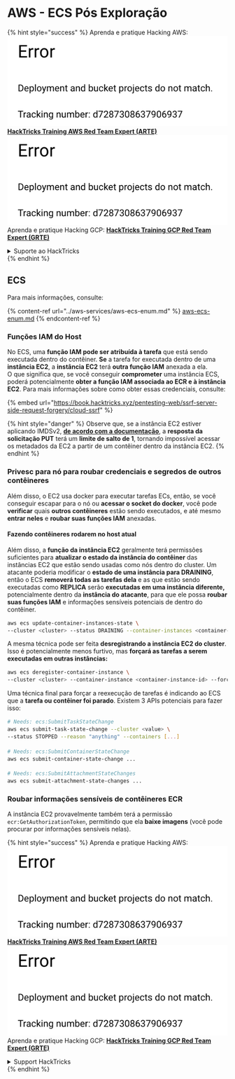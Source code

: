 # AWS - ECS Pós Exploração

{% hint style="success" %}
Aprenda e pratique Hacking AWS:<img src="../../../.gitbook/assets/image (1) (1).png" alt="" data-size="line">[**HackTricks Training AWS Red Team Expert (ARTE)**](https://training.hacktricks.xyz/courses/arte)<img src="../../../.gitbook/assets/image (1) (1).png" alt="" data-size="line">\
Aprenda e pratique Hacking GCP: <img src="../../../.gitbook/assets/image (2).png" alt="" data-size="line">[**HackTricks Training GCP Red Team Expert (GRTE)**<img src="../../../.gitbook/assets/image (2).png" alt="" data-size="line">](https://training.hacktricks.xyz/courses/grte)

<details>

<summary>Suporte ao HackTricks</summary>

* Confira os [**planos de assinatura**](https://github.com/sponsors/carlospolop)!
* **Junte-se ao** 💬 [**grupo do Discord**](https://discord.gg/hRep4RUj7f) ou ao [**grupo do telegram**](https://t.me/peass) ou **siga**-nos no **Twitter** 🐦 [**@hacktricks\_live**](https://twitter.com/hacktricks\_live)**.**
* **Compartilhe truques de hacking enviando PRs para o** [**HackTricks**](https://github.com/carlospolop/hacktricks) e [**HackTricks Cloud**](https://github.com/carlospolop/hacktricks-cloud) repositórios do github.

</details>
{% endhint %}

## ECS

Para mais informações, consulte:

{% content-ref url="../aws-services/aws-ecs-enum.md" %}
[aws-ecs-enum.md](../aws-services/aws-ecs-enum.md)
{% endcontent-ref %}

### Funções IAM do Host

No ECS, uma **função IAM pode ser atribuída à tarefa** que está sendo executada dentro do contêiner. **Se** a tarefa for executada dentro de uma **instância EC2**, a **instância EC2** terá **outra função IAM** anexada a ela.\
O que significa que, se você conseguir **comprometer** uma instância ECS, poderá potencialmente **obter a função IAM associada ao ECR e à instância EC2**. Para mais informações sobre como obter essas credenciais, consulte:

{% embed url="https://book.hacktricks.xyz/pentesting-web/ssrf-server-side-request-forgery/cloud-ssrf" %}

{% hint style="danger" %}
Observe que, se a instância EC2 estiver aplicando IMDSv2, [**de acordo com a documentação**](https://docs.aws.amazon.com/AWSEC2/latest/UserGuide/instance-metadata-v2-how-it-works.html), a **resposta da solicitação PUT** terá um **limite de salto de 1**, tornando impossível acessar os metadados da EC2 a partir de um contêiner dentro da instância EC2.
{% endhint %}

### Privesc para nó para roubar credenciais e segredos de outros contêineres

Além disso, o EC2 usa docker para executar tarefas ECs, então, se você conseguir escapar para o nó ou **acessar o socket do docker**, você pode **verificar** quais **outros contêineres** estão sendo executados, e até mesmo **entrar neles** e **roubar suas funções IAM** anexadas.

#### Fazendo contêineres rodarem no host atual

Além disso, a **função da instância EC2** geralmente terá permissões suficientes para **atualizar o estado da instância do contêiner** das instâncias EC2 que estão sendo usadas como nós dentro do cluster. Um atacante poderia modificar o **estado de uma instância para DRAINING**, então o ECS **removerá todas as tarefas dela** e as que estão sendo executadas como **REPLICA** serão **executadas em uma instância diferente,** potencialmente dentro da **instância do atacante**, para que ele possa **roubar suas funções IAM** e informações sensíveis potenciais de dentro do contêiner.
```bash
aws ecs update-container-instances-state \
--cluster <cluster> --status DRAINING --container-instances <container-instance-id>
```
A mesma técnica pode ser feita **desregistrando a instância EC2 do cluster**. Isso é potencialmente menos furtivo, mas **forçará as tarefas a serem executadas em outras instâncias:**
```bash
aws ecs deregister-container-instance \
--cluster <cluster> --container-instance <container-instance-id> --force
```
Uma técnica final para forçar a reexecução de tarefas é indicando ao ECS que a **tarefa ou contêiner foi parado**. Existem 3 APIs potenciais para fazer isso:
```bash
# Needs: ecs:SubmitTaskStateChange
aws ecs submit-task-state-change --cluster <value> \
--status STOPPED --reason "anything" --containers [...]

# Needs: ecs:SubmitContainerStateChange
aws ecs submit-container-state-change ...

# Needs: ecs:SubmitAttachmentStateChanges
aws ecs submit-attachment-state-changes ...
```
### Roubar informações sensíveis de contêineres ECR

A instância EC2 provavelmente também terá a permissão `ecr:GetAuthorizationToken`, permitindo que ela **baixe imagens** (você pode procurar por informações sensíveis nelas).

{% hint style="success" %}
Aprenda e pratique Hacking AWS:<img src="../../../.gitbook/assets/image (1) (1).png" alt="" data-size="line">[**HackTricks Training AWS Red Team Expert (ARTE)**](https://training.hacktricks.xyz/courses/arte)<img src="../../../.gitbook/assets/image (1) (1).png" alt="" data-size="line">\
Aprenda e pratique Hacking GCP: <img src="../../../.gitbook/assets/image (2).png" alt="" data-size="line">[**HackTricks Training GCP Red Team Expert (GRTE)**<img src="../../../.gitbook/assets/image (2).png" alt="" data-size="line">](https://training.hacktricks.xyz/courses/grte)

<details>

<summary>Support HackTricks</summary>

* Confira os [**planos de assinatura**](https://github.com/sponsors/carlospolop)!
* **Junte-se ao** 💬 [**grupo do Discord**](https://discord.gg/hRep4RUj7f) ou ao [**grupo do telegram**](https://t.me/peass) ou **siga**-nos no **Twitter** 🐦 [**@hacktricks\_live**](https://twitter.com/hacktricks\_live)**.**
* **Compartilhe truques de hacking enviando PRs para os repositórios do** [**HackTricks**](https://github.com/carlospolop/hacktricks) e [**HackTricks Cloud**](https://github.com/carlospolop/hacktricks-cloud).

</details>
{% endhint %}
